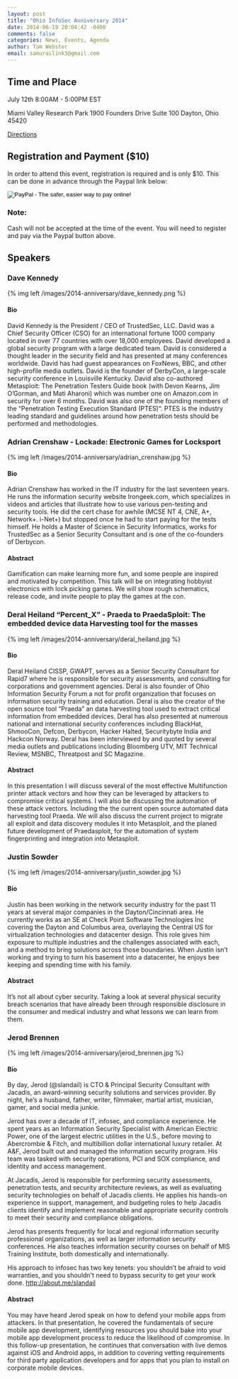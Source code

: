 ```yaml
---
layout: post
title: "Ohio InfoSec Anniversary 2014"
date: 2014-06-19 20:04:42 -0400
comments: false
categories: News, Events, Agenda
author: Tom Webster
email: samurailink3@gmail.com
---
```


## Time and Place

July 12th 8:00AM - 5:00PM EST

Miami Valley Research Park
1900 Founders Drive
Suite 100
Dayton, Ohio 45420

[Directions](/directions)

## Registration and Payment ($10)

In order to attend this event, registration is required and is only $10. This can be done in advance through the Paypal link below: 

<form action="https://www.paypal.com/cgi-bin/webscr" method="post" target="_top">
<input type="hidden" name="cmd" value="_s-xclick">
<input type="hidden" name="hosted_button_id" value="SQM6QYYVXHZ3G">
<input type="image" src="https://www.paypalobjects.com/en_US/i/btn/btn_buynow_LG.gif" border="0" name="submit" alt="PayPal - The safer, easier way to pay online!">
</form>

<div class="panel panel-warning">
  <div class="panel panel-heading"><h3 class="panel-title">Note:</h3></div>
  <div class="panel-body">Cash will not be accepted at the time of the event. You will need to register and pay via the Paypal button above.</div>
</div>


## Speakers

### Dave Kennedy

{% img left /images/2014-anniversary/dave_kennedy.png %}

#### Bio

David Kennedy is the President / CEO of TrustedSec, LLC. David was a Chief Security Officer (CSO) for an international fortune 1000 company located in over 77 countries with over 18,000 employees. David developed a global security program with a large dedicated team. David is considered a thought leader in the security field and has presented at many conferences worldwide. David has had guest appearances on FoxNews, BBC, and other high-profile media outlets. David is the founder of DerbyCon, a large-scale security conference in Louisville Kentucky. David also co-authored Metasploit: The Penetration Testers Guide book (with Devon Kearns, Jim O’Gorman, and Mati Aharoni) which was number one on Amazon.com in security for over 6 months. David was also one of the founding members of the “Penetration Testing Execution Standard (PTES)“. PTES is the industry leading standard and guidelines around how penetration tests should be performed and methodologies.

### Adrian Crenshaw - Lockade: Electronic Games for Locksport

{% img left /images/2014-anniversary/adrian_crenshaw.jpg %}

#### Bio

Adrian Crenshaw has worked in the IT industry for the last seventeen years. He runs the information security website Irongeek.com, which specializes in videos and articles that illustrate how to use various pen-testing and security tools. He did the cert chase for awhile (MCSE NT 4, CNE, A+, Network+. i-Net+) but stopped once he had to start paying for the tests himself. He holds a Master of Science in Security Informatics, works for TrustedSec as a Senior Security Consultant and is one of the co-founders of Derbycon.

#### Abstract

Gamification can make learning more fun, and some people are inspired and motivated by competition. This talk will be on integrating hobbyist electronics with lock picking games. We will show rough schematics, release code, and invite people to play the games at the con.

### Deral Heiland “Percent_X” - Praeda to PraedaSploit: The embedded device data Harvesting tool for the masses

{% img left /images/2014-anniversary/deral_heiland.jpg %}

#### Bio

Deral Heiland CISSP, GWAPT, serves as a Senior Security Consultant for Rapid7 where he is responsible for security assessments, and consulting for corporations and government agencies. Deral is also founder of Ohio Information Security Forum a not for profit organization that focuses on information security training and education. Deral is also the creator of the open source tool “Praeda” an data harvesting tool used to extract critical information from embedded devices.  Deral has also presented at numerous national and international security conferences including BlackHat, ShmooCon, Defcon, Derbycon, Hacker Halted, Securitybyte India and Hackcon Norway. Deral has been interviewed by and quoted by several media outlets and publications including Bloomberg UTV, MIT Technical Review, MSNBC, Threatpost and SC Magazine.

#### Abstract

In this presentation I will discuss several of the most effective Multifunction printer attack vectors and how they can be leveraged by attackers to compromise critical systems. I will also be discussing the automation of these attack vectors. Including the the current open source automated data harvesting tool Praeda. We will also discuss the current project to migrate all exploit and data discovery modules it into Metasploit, and the planed future development of Praedasploit, for the automation of system fingerprinting and integration into Metasploit.

### Justin Sowder

{% img left /images/2014-anniversary/justin_sowder.jpg %}

#### Bio

Justin has been working in the network security industry for the past 11 years at several major companies in the Dayton/Cincinnati area. He currently works as an SE at Check Point Software Technologies Inc covering the Dayton and Columbus area, overlaying the Central US for virtualization technologies and datacenter design. This role gives him exposure to multiple industries and the challenges associated with each, and a method to bring solutions across those boundaries. When Justin isn’t working and trying to turn his basement into a datacenter, he enjoys bee keeping and spending time with his family.

#### Abstract

It’s not all about cyber security. Taking a look at several physical security breach scenarios that have already been through responsible disclosure in the consumer and medical industry and what lessons we can learn from them.

### Jerod Brennen

{% img left /images/2014-anniversary/jerod_brennen.jpg %}

#### Bio

By day, Jerod (@slandail) is CTO & Principal Security Consultant with Jacadis, an award-winning security solutions and services provider. By night, he’s a husband, father, writer, filmmaker, martial artist, musician, gamer, and social media junkie.

Jerod has over a decade of IT, infosec, and compliance experience. He spent years as an Information Security Specialist with American Electric Power, one of the largest electric utilities in the U.S., before moving to Abercrombie & Fitch, and multibillion dollar international luxury retailer. At A&F, Jerod built out and managed the information security program. His team was tasked with security operations, PCI and SOX compliance, and identity and access management.

At Jacadis, Jerod is responsible for performing security assessments, penetration tests, and security architecture reviews, as well as evaluating security technologies on behalf of Jacadis clients. He applies his hands-on experience in support, management, and budgeting roles to help Jacadis clients identify and implement reasonable and appropriate security controls to meet their security and compliance obligations.

Jerod has presents frequently for local and regional information security professional organizations, as well as larger information security conferences. He also teaches information security courses on behalf of MIS Training Institute, both domestically and internationally.

His approach to infosec has two key tenets: you shouldn’t be afraid to void warranties, and you shouldn't need to bypass security to get your work done. http://about.me/slandail

#### Abstract

You may have heard Jerod speak on how to defend your mobile apps from attackers. In that presentation, he covered the fundamentals of secure mobile app development, identifying resources you should bake into your mobile app development process to reduce the likelihood of compromise. In this follow-up presentation, he continues that conversation with live demos against iOS and Android apps, in addition to covering vetting requirements for third party application developers and for apps that you plan to install on corporate mobile devices.
